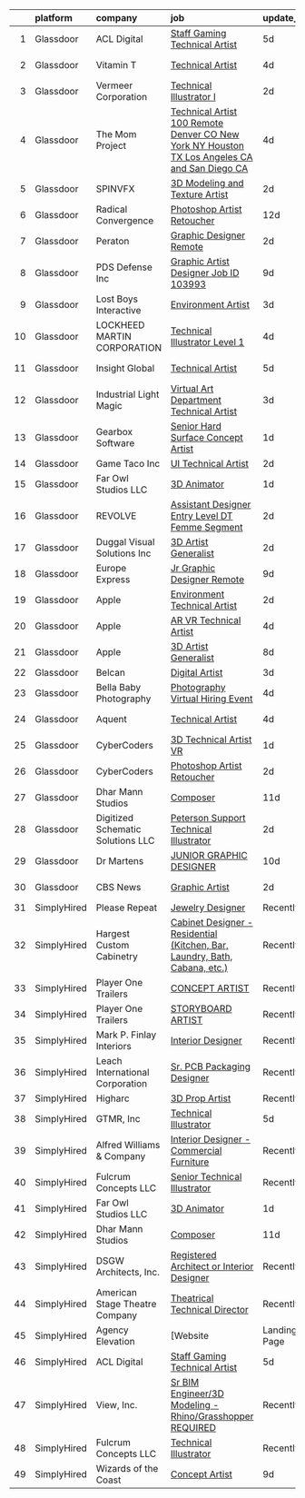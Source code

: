 

|    | platform    | company                           | job                                                                                                                                                                                                                                                                                                                                                                                                                                                                                                                                                                                                                                                                                                                                                                                                                                                                                                                                                                                                                                                                                                                                                                                                                                                                                                                                                                             | update_time   | location              |
|---:|:------------|:----------------------------------|:--------------------------------------------------------------------------------------------------------------------------------------------------------------------------------------------------------------------------------------------------------------------------------------------------------------------------------------------------------------------------------------------------------------------------------------------------------------------------------------------------------------------------------------------------------------------------------------------------------------------------------------------------------------------------------------------------------------------------------------------------------------------------------------------------------------------------------------------------------------------------------------------------------------------------------------------------------------------------------------------------------------------------------------------------------------------------------------------------------------------------------------------------------------------------------------------------------------------------------------------------------------------------------------------------------------------------------------------------------------------------------|:--------------|:----------------------|
|  1 | Glassdoor   | ACL Digital                       | [Staff Gaming Technical Artist](https://www.glassdoor.com/partner/jobListing.htm?pos=130&ao=1136043&s=58&guid=00000181ec07f63d93a600f820a455cd&src=GD_JOB_AD&t=SR&vt=w&ea=1&cs=1_ef43ec33&cb=1657522354124&jobListingId=1007985944453&jrtk=3-0-1g7m0ftj0is19801-1g7m0ftjf284r000-29d800fa47da9fc0-)                                                                                                                                                                                                                                                                                                                                                                                                                                                                                                                                                                                                                                                                                                                                                                                                                                                                                                                                                                                                                                                                             | 5d            | San Diego, CA         |
|  2 | Glassdoor   | Vitamin T                         | [Technical Artist](https://www.glassdoor.com/partner/jobListing.htm?pos=106&ao=1110586&s=58&guid=00000181ec07f63d93a600f820a455cd&src=GD_JOB_AD&t=SR&vt=w&cs=1_8d307fc9&cb=1657522354119&jobListingId=1007988098721&cpc=4B86475FAF393599&jrtk=3-0-1g7m0ftj0is19801-1g7m0ftjf284r000-2b2d0e60afca73cd--6NYlbfkN0DMrcEu7yrtATojKJA7cEzGQ3FdRGWLh0CZQInL4ECGI6k5tN82kdM0cJmh4vC7GgiKy1q_3WkY6rjlaNyM-NFF-LMAwy3JaJF1RGub72pDl2mIPe3VnFjQnN-fePEoO685VwMCQpqIS558ZLLcSJY-3aBIAd5h5SYR4UA-W3wwIdKniMU99wi0XFXXQu0KIT2AWhjmxNLcqEwoakJmr8aeUoDFxBa1IO7R7gbUtdp-TWLhp8NcjxUMYeafTbS5S9hIQol6OU58eaeMp5mRODagHVLPwsg_PG0Lk3Ko6KlqLp73tO6KhTMurb2ANyRiTvuEXHr3P7XXVqZg-0Ik18_QAvuoUlm0gPye9hvIAmmwMhAmX_6kOvrIFysuBIgXsMsvApunstxM-b2WR8CoVXMTraLNaSYqVfex_8tt0M-zahDvvl10nr8BMURL14T8h9EgNaV3WeKDtilsDd-pPdmWyCRzZueCNUQ%3D)                                                                                                                                                                                                                                                                                                                                                                                                                                                                                                                                                            | 4d            | Sunnyvale, CA         |
|  3 | Glassdoor   | Vermeer Corporation               | [Technical Illustrator I](https://www.glassdoor.com/partner/jobListing.htm?pos=124&ao=1136043&s=58&guid=00000181ec07f63d93a600f820a455cd&src=GD_JOB_AD&t=SR&vt=w&cs=1_694001b5&cb=1657522354124&jobListingId=1007993341225&jrtk=3-0-1g7m0ftj0is19801-1g7m0ftjf284r000-4ca5606ade879257-)                                                                                                                                                                                                                                                                                                                                                                                                                                                                                                                                                                                                                                                                                                                                                                                                                                                                                                                                                                                                                                                                                        | 2d            | Pella, IA             |
|  4 | Glassdoor   | The Mom Project                   | [Technical Artist  100 Remote  Denver  CO  New York  NY  Houston  TX  Los Angeles  CA and San Diego  CA  ](https://www.glassdoor.com/partner/jobListing.htm?pos=104&ao=1110586&s=58&guid=00000181ec07f63d93a600f820a455cd&src=GD_JOB_AD&t=SR&vt=w&cs=1_1430a3e8&cb=1657522354118&jobListingId=1007987865556&cpc=5FEB1BEB8E14EF52&jrtk=3-0-1g7m0ftj0is19801-1g7m0ftjf284r000-e8bab89f955ee75d--6NYlbfkN0BDp_epf89aHDQhKpPegNJQ_ldQpEFZQsM9OcONMGxWx6pU56EKHF58QjVdAUvn2gVWpkrLpX7vbcRQkNV9tOkX76t6RLawuP69hVNiPT-5w9MsammGRc9-rbXIBonHvMcDVeg0HnuwN8fSZJKkkYakTZDfzWFGRI2anTVbvUj690w3nKERSW5T3EP1hhQk323HMYDhVxZw41KXG00Km8wxou6yuuNdR0L8KcaFv1Hvdd6SZ2TUJuIGuTog_bOwN9y45pjP54FeZN5anuA8CygnHj7q8-4JzvW3qK5QR_sPkqSOQ6rhXIfQqLGPbMiaHvsC3M0yjysKozhv_-Zi19QwQND6OVbWsP6J-3nV0HEQez_AuUB3XobRVbWudgCgzCsNPi0k23Rezp5r0D0nr6jvJfDgUbj3baeeevt4ZV9sc-ElsGv1sDPeFyA3CVki6rY1bfQ2rsX6bgR8t-E0zL0cdKWCPGIOH7niJwflM3XJpVHmwkeFpNlPAtvpcJzwJ7sSoqsRLsIX8fjFXzeZHqSvwq5oUQ9aL18NCQJTwfUTr1Trah8v7dv2m1qYycsaoLfihGOUV8spRQ%3D%3D)                                                                                                                                                                                                                                                                                                                                                      | 4d            | Remote                |
|  5 | Glassdoor   | SPINVFX                           | [3D Modeling and Texture Artist](https://www.glassdoor.com/partner/jobListing.htm?pos=128&ao=1136043&s=58&guid=00000181ec07f63d93a600f820a455cd&src=GD_JOB_AD&t=SR&vt=w&ea=1&cs=1_1345dd07&cb=1657522354124&jobListingId=1007993475031&jrtk=3-0-1g7m0ftj0is19801-1g7m0ftjf284r000-d020ee4b2e66d2c0-)                                                                                                                                                                                                                                                                                                                                                                                                                                                                                                                                                                                                                                                                                                                                                                                                                                                                                                                                                                                                                                                                            | 2d            | Atlanta, GA           |
|  6 | Glassdoor   | Radical Convergence               | [Photoshop Artist   Retoucher](https://www.glassdoor.com/partner/jobListing.htm?pos=101&ao=1110586&s=58&guid=00000181ec07f63d93a600f820a455cd&src=GD_JOB_AD&t=SR&vt=w&ea=1&cs=1_5204db7d&cb=1657522354119&jobListingId=1007969111736&cpc=01657B10174A43CF&jrtk=3-0-1g7m0ftj0is19801-1g7m0ftjf284r000-d626d6a1b466c92e--6NYlbfkN0BzyIYrTMR_AjNKh_kvAG8N613gtHPANQ3sdLTkrtBd-_ugKl9O3LczorNsLTUdymbtBzgGEaH-akt_RYuWbOKr2zsQWBSjKBLE6ii0Q2ByPYklByKa8d36qhjnBVCLuM_mjH0mcm07T-_E3PKol8r8iQDi44Ue5l_tkkHAx9StmDfAtHpDWXYXY68H3FR4i6JO-gA0OMSw5qfjwQxXyJHhIdVE3SLgC0NSZnk3seBsSJMEsV3FMFn7movU108vfTSNr1Rnvte-B7L4ehI9r-aeKQg70XYbj_vMzJancJGvZGSHeCtQ29C3ZTCiwLrDzAv94qUH8s5NDeGPWfhif2FDhgBuzIecrHlJ15EVF0qaw8MEhcPde4Xy7WInb2Bwiz7IDNmOH5Broid9F_B2BqgcIeATl3RoLL_vRgDflZFTC7gXrjkBL4Yjt2eW4PlQgak8XynGXWucc36OllyBdUsVrIJ_ZQ90gAiRWPEZRvB1cSr-i0vdF3fvrWupbGbExQ20xHbQVDo1gQ%3D%3D)                                                                                                                                                                                                                                                                                                                                                                                                                                                                                             | 12d           | Herndon, VA           |
|  7 | Glassdoor   | Peraton                           | [Graphic Designer   Remote](https://www.glassdoor.com/partner/jobListing.htm?pos=129&ao=1136043&s=58&guid=00000181ec07f63d93a600f820a455cd&src=GD_JOB_AD&t=SR&vt=w&cs=1_0af9597c&cb=1657522354124&jobListingId=1007993449839&jrtk=3-0-1g7m0ftj0is19801-1g7m0ftjf284r000-f8368f47c1899377-)                                                                                                                                                                                                                                                                                                                                                                                                                                                                                                                                                                                                                                                                                                                                                                                                                                                                                                                                                                                                                                                                                      | 2d            | McLean, VA            |
|  8 | Glassdoor   | PDS Defense  Inc                  | [Graphic Artist Designer   Job ID 103993](https://www.glassdoor.com/partner/jobListing.htm?pos=112&ao=1110586&s=58&guid=00000181ec07f63d93a600f820a455cd&src=GD_JOB_AD&t=SR&vt=w&ea=1&cs=1_e2f8cfea&cb=1657522354121&jobListingId=1007977359533&cpc=F4EED0218A761C36&jrtk=3-0-1g7m0ftj0is19801-1g7m0ftjf284r000-2f911ed6f7f9f467--6NYlbfkN0BLQ6hkz6GMEPsiDV6dZwFY4wMBUE_AioakCFmtqBrqGrxCtQ4UOaWb1H3TF5yZ3tg8e-CWsVyqQpsNRFdE5CEXbwF1jjPw5IQIEs4Kp4nXnPCc-Brwe49tDwX4cXe4L-S2p5rWWhK3h24xhI7p1rj4Us2ur5pvROSzwoGh3ie96rOZqwZnphNCZMDYN2iYHTK2rtXYKAHLQw6GcJkXqALkZe2lE8JQoX9F_14VWjyYk16ds3G3I2S8ucIfsC6sT5L4KHAiQfz4rOkJ49EbqP7oxtaWwlG7KZ8_tfNwrcSdqYDYrOV-p7uPAAwan2Mabw7kx3-b4V5ZixBvgmYwBRLQgkCnJKhfB5lObcxYWqEFipXU6hlGezoqRbt8IVciaqQyDHVmtHz-auAT34WDm5yXvfPgMvA-_UbmIvCQluWeHeY-cfU1C15EkWqxpuinHq_vc7MP1XXoaEsPFABX7vIoFaKDIowUSOTB4su1fI_0OpDpUTbbQQ5DpncmpU4tVF_NF2OPGE0-1Q%3D%3D)                                                                                                                                                                                                                                                                                                                                                                                                                                                                                  | 9d            | Owego, NY             |
|  9 | Glassdoor   | Lost Boys Interactive             | [Environment Artist](https://www.glassdoor.com/partner/jobListing.htm?pos=119&ao=1136043&s=58&guid=00000181ec07f63d93a600f820a455cd&src=GD_JOB_AD&t=SR&vt=w&ea=1&cs=1_60d88c34&cb=1657522354122&jobListingId=1007991726167&jrtk=3-0-1g7m0ftj0is19801-1g7m0ftjf284r000-f085be69a40a2da1-)                                                                                                                                                                                                                                                                                                                                                                                                                                                                                                                                                                                                                                                                                                                                                                                                                                                                                                                                                                                                                                                                                        | 3d            | Remote                |
| 10 | Glassdoor   | LOCKHEED MARTIN CORPORATION       | [Technical Illustrator  Level 1 ](https://www.glassdoor.com/partner/jobListing.htm?pos=126&ao=1136043&s=58&guid=00000181ec07f63d93a600f820a455cd&src=GD_JOB_AD&t=SR&vt=w&cs=1_c69fc58b&cb=1657522354124&jobListingId=1007988780027&jrtk=3-0-1g7m0ftj0is19801-1g7m0ftjf284r000-628c7059e8481efe-)                                                                                                                                                                                                                                                                                                                                                                                                                                                                                                                                                                                                                                                                                                                                                                                                                                                                                                                                                                                                                                                                                | 4d            | Fort Worth, TX        |
| 11 | Glassdoor   | Insight Global                    | [Technical Artist](https://www.glassdoor.com/partner/jobListing.htm?pos=113&ao=1110586&s=58&guid=00000181ec07f63d93a600f820a455cd&src=GD_JOB_AD&t=SR&vt=w&cs=1_da9c00b3&cb=1657522354121&jobListingId=1007984955147&cpc=C4A69CCDBB3B9599&jrtk=3-0-1g7m0ftj0is19801-1g7m0ftjf284r000-0d47b5b38d625a0b--6NYlbfkN0BKkHZu3wF05EeDimN_p6sYpKCMArvwa95YdH7UpkaBCqc7l59Erwqc4yQsGO85_EKEn558F98MKpWhF08_qWl2RfFStlXRB4NBi_v0j6fHa48csrpDh3xDnKMb1UIJJEwi2MjWYEsdNJ_1wd0-tb-mjDype4XduaJcWaHu59h_vtMWvEcGKwEKpw1Jp6iix-ZgjsOuSMSNh-M_BvmVGCo_G0EM6P2-yHVkhmAABf__khSsHjx8o44lNfMhJ2rj6a_UXFMd7ENxnIlY-omLlu8eOdwt4xTCFgM9ecDOnfhXhVhJQt4HjBKyL6BaKvFjTQxiOwgK_GMONjqqveNkyWRhxCz4pB4h8aaq6UJY6rsWlcN1A-2UhOLxax_CAf6so7QQAOvW8J_mfZn5rEZFa4M5myHENzitqDKOmXPhWcpfIJo2K18Um2oQZDaskHftzHFzHXNigQifm1n-lQ9ktsS8FIUFd0mf5PEnbVbZcrCMeQ%3D%3D)                                                                                                                                                                                                                                                                                                                                                                                                                                                                                                                                              | 5d            | Menlo Park, CA        |
| 12 | Glassdoor   | Industrial Light   Magic          | [Virtual Art Department Technical Artist](https://www.glassdoor.com/partner/jobListing.htm?pos=118&ao=1136043&s=58&guid=00000181ec07f63d93a600f820a455cd&src=GD_JOB_AD&t=SR&vt=w&cs=1_e588f676&cb=1657522354122&jobListingId=1007989925367&jrtk=3-0-1g7m0ftj0is19801-1g7m0ftjf284r000-535a33fae180d7a9-)                                                                                                                                                                                                                                                                                                                                                                                                                                                                                                                                                                                                                                                                                                                                                                                                                                                                                                                                                                                                                                                                        | 3d            | San Francisco, CA     |
| 13 | Glassdoor   | Gearbox Software                  | [Senior Hard Surface Concept Artist](https://www.glassdoor.com/partner/jobListing.htm?pos=116&ao=1136043&s=58&guid=00000181ec07f63d93a600f820a455cd&src=GD_JOB_AD&t=SR&vt=w&ea=1&cs=1_a308200e&cb=1657522354122&jobListingId=1007994173113&jrtk=3-0-1g7m0ftj0is19801-1g7m0ftjf284r000-23bbf24523861696-)                                                                                                                                                                                                                                                                                                                                                                                                                                                                                                                                                                                                                                                                                                                                                                                                                                                                                                                                                                                                                                                                        | 1d            | Frisco, TX            |
| 14 | Glassdoor   | Game Taco  Inc                    | [UI Technical Artist](https://www.glassdoor.com/partner/jobListing.htm?pos=117&ao=1136043&s=58&guid=00000181ec07f63d93a600f820a455cd&src=GD_JOB_AD&t=SR&vt=w&ea=1&cs=1_af8b9c5b&cb=1657522354122&jobListingId=1007992410119&jrtk=3-0-1g7m0ftj0is19801-1g7m0ftjf284r000-446b49dd564f2642-)                                                                                                                                                                                                                                                                                                                                                                                                                                                                                                                                                                                                                                                                                                                                                                                                                                                                                                                                                                                                                                                                                       | 2d            | Boston, MA            |
| 15 | Glassdoor   | Far Owl Studios LLC               | [3D Animator](https://www.glassdoor.com/partner/jobListing.htm?pos=120&ao=1136043&s=58&guid=00000181ec07f63d93a600f820a455cd&src=GD_JOB_AD&t=SR&vt=w&ea=1&cs=1_1145c49a&cb=1657522354123&jobListingId=1007994326934&jrtk=3-0-1g7m0ftj0is19801-1g7m0ftjf284r000-36be7392c3cbb9df-)                                                                                                                                                                                                                                                                                                                                                                                                                                                                                                                                                                                                                                                                                                                                                                                                                                                                                                                                                                                                                                                                                               | 1d            | Remote                |
| 16 | Glassdoor   | REVOLVE                           | [Assistant Designer  Entry Level  DT Femme Segment ](https://www.glassdoor.com/partner/jobListing.htm?pos=121&ao=1136043&s=58&guid=00000181ec07f63d93a600f820a455cd&src=GD_JOB_AD&t=SR&vt=w&ea=1&cs=1_b3d739a8&cb=1657522354123&jobListingId=1007993924012&jrtk=3-0-1g7m0ftj0is19801-1g7m0ftjf284r000-03329505be47d97b-)                                                                                                                                                                                                                                                                                                                                                                                                                                                                                                                                                                                                                                                                                                                                                                                                                                                                                                                                                                                                                                                        | 2d            | Los Angeles, CA       |
| 17 | Glassdoor   | Duggal Visual Solutions  Inc      | [3D Artist  Generalist ](https://www.glassdoor.com/partner/jobListing.htm?pos=102&ao=1110586&s=58&guid=00000181ec07f63d93a600f820a455cd&src=GD_JOB_AD&t=SR&vt=w&ea=1&cs=1_cdd801e6&cb=1657522354119&jobListingId=1007993253040&cpc=D2F1DE17EE1F43B9&jrtk=3-0-1g7m0ftj0is19801-1g7m0ftjf284r000-f8c5c17823b204e5--6NYlbfkN0AhPjSs2vo7RLee1_xLIpHd_nFD1kHt2eelnwykkGzonkBtTeKLv8Il_cy6fct9mZu76NhqZI8ImsfvoZqh_yIftBXURjgxHID-nQlXGohxsm98MkbgtWzqRqLVNiefnlI6JCFoG2brzQq4dIhSuvOUmVP0Ej1M6SPY5H994CyiQw8KW5ptrDy9nkS6n9r-ReB5VjYxsVebkRxdpeh3fdmbpvDb_uxVAli5rE273WS-1Y5DKtI1nHt-tYbYzHPQoEd5j_nLsmu2iES7gvOOEHeOeHzMJE1_jh3c04leGGqjQGnyEFrYAG9wExt7gQB3CI_eYJpg1j_EspjjqNJTxbi0y-Vsg-wt7wAf0CSt6KktX7Q5q5q5Cto4WQIAZMGXs48Kx4iLElapiaVcDVLhc7yYOCHo7dcWtRiOsSkvozUre4RB6im6PFw8fruMyaTWHTDFraLi5xnbRx3zQgiZXmq1532gFWzN90GMqGLOQaqPs5eq8DDLvKiLvv9ey_xfEGs%3D)                                                                                                                                                                                                                                                                                                                                                                                                                                                                                                                 | 2d            | Remote                |
| 18 | Glassdoor   | Europe Express                    | [Jr Graphic Designer  Remote](https://www.glassdoor.com/partner/jobListing.htm?pos=125&ao=1136043&s=58&guid=00000181ec07f63d93a600f820a455cd&src=GD_JOB_AD&t=SR&vt=w&ea=1&cs=1_fb5b43a0&cb=1657522354124&jobListingId=1007978030363&jrtk=3-0-1g7m0ftj0is19801-1g7m0ftjf284r000-71c0db605f7e66e6-)                                                                                                                                                                                                                                                                                                                                                                                                                                                                                                                                                                                                                                                                                                                                                                                                                                                                                                                                                                                                                                                                               | 9d            | Remote                |
| 19 | Glassdoor   | Apple                             | [Environment Technical Artist](https://www.glassdoor.com/partner/jobListing.htm?pos=103&ao=1110586&s=58&guid=00000181ec07f63d93a600f820a455cd&src=GD_JOB_AD&t=SR&vt=w&cs=1_ac28dbc1&cb=1657522354118&jobListingId=1007993991310&cpc=334ABAF5D42DC775&jrtk=3-0-1g7m0ftj0is19801-1g7m0ftjf284r000-fcf15d6e75ddb4fb--6NYlbfkN0BvKrLyj5gPmtZO9T8euul8TCxuuKNOtzRJOomxnwSEodTz2Bc-sPZl5OJ9R4TJsNcmDZ0l2LB6DrSnwurn1K0vJ4iTjl9QW1JhBWTF0sXP1R9ts6Ae-JoDFyTmVPZfYj5lbR6qxK1JlFKY1Gwlbcyi0vLO8WwnTX4dOHZ3APzh0lFxzJ5V5PDq7Ni94lP35qG9UaPZjc6eHkrbA6P1liW7ipchcIIuUpD6dIDP_4U40kcnjq-th4fy3NtD11Er3ywhz3BCpFj9MF2YcR8XOaMGzTP6JxwJLzpNg7qHczawhCGH2LxshHxtz5bnvDkR6wsdu5UxUGX5PqHGsmC9dDwqQTi16krx8FLpv8JTzKlgn8pd_CIZZ43FEblYiMBarjoXj1eBoWy1_WyZHfgEr4TRlYBPrDU8SyqlCxwm5uLpl-HqqvHNwzadr5-mi81OTeuPXTSMDRufko5QxfC-wZXuIZkyxwGjjuy98pKgDc1h0un6fDi-2pgaeKXxrif5KBgmQyGpMpKVEdzBAk25Rk4wZXcN50r1tnkmcVCXGDHZprwuTRlDM7A-5lF7LlDRt9NtPqEBtrjm02rm1EBrXRs8ko9BAd482GQzJ05WB6UyywsAjRJ_gRRM62oTg4N9WIPij1qDxSXHTUccetRmnY7wa_jzHbnUhZ1SpELuTmosOfk4haBvW8sdRKNTZigeJnh13M3Bv-07qclXzqE-iEUAnqA7HJGdbK-9yb64VM4wPF8GwqNIXeeCcXdx2vWTPjF46T7bxqciUhB3hrfE4OG1SQdenyP6qL5BkpoPRvtQH7ddf7GBPbGhDnfu2C1pgmDFrTtx2r8z7CBbIjL1IlLmEpNbm93odu9MB6U6t2dDzTkaFjAK7CBeARcW-aaG1Lj87Pb198NgmvECXBGt2H9RdCccqbFjzVY44MNTR_eFqVavftsp-4x1wlL_hVL5jHDeuYEttnzr0g%3D%3D)                                  | 2d            | Culver City, CA       |
| 20 | Glassdoor   | Apple                             | [AR VR Technical Artist](https://www.glassdoor.com/partner/jobListing.htm?pos=107&ao=1110586&s=58&guid=00000181ec07f63d93a600f820a455cd&src=GD_JOB_AD&t=SR&vt=w&cs=1_7eda041f&cb=1657522354120&jobListingId=1007988605059&cpc=8795CF9063CD573D&jrtk=3-0-1g7m0ftj0is19801-1g7m0ftjf284r000-9feff9323e344f90--6NYlbfkN0BvKrLyj5gPmtZO9T8euul8TCxuuKNOtzRJOomxnwSEodTz2Bc-sPZlt2Zgji_QUXHm5gyoIT_Mzgf9NN-RocgMMTGC6zbdmofl4nPmT6-6rT4MBHRKw9tcVAKZ7eCk9OJc8ML9i3q-_TKT9QiBsttnhRVBZ_MxB0_scEhOJNNfMiI2Csz_Oo3na7ltVuyeDe1z4RwQ-icsyWb2eqiesqVZ1YZwI1qQksmuEQu7-LqHE8KoPIT_QBomcbjSdsyxoUhvLlQTSQVB7mclrhQFkSGXBvjM02zhE5W0MlvenkmcnVStwtgmVNJzYfI-ty1uyUgzwbqZdcg7NiLC6D3rx_83V9DIt9CqrSmDQHFJQb6r3LzQYIcy4NjhBrAcaGwHc9a9eB3c9w1T7gERNZ9z2YKQxSPrL9hRXmD8TXpIFTFA8itK8QYGLk6pCxcgJT-tuO9v_-HZ3ijyLXqECN90m1z2y-gF6Q5jT8A_yKRQ4SEJ-nAcydjMQszQBFRyI1MRdFblP5lbPgeKHhrsIN41FAI4-cpRaundTURRmuF1tuCibavjBETmfOVE58HBXQmziw9dLyCFjywzjmllyx5MUcMviplgE1UavM_ua1NoBuwws4GV5brtDszLXlGBALCD0JjwvpR6Cg65ZKtsa7J1Oxs5g8fhAXq81k--IY0xCO_Py_4nfscYSHM4i6XjlmK_uaWAmwxfx8U8jYkMGcpd3GjuQFWmGvDJGqamNoS7gMZBxCZvtHoBoer5aBij0vxZ0hz7HICePfIF4LfUHqiYDVgpRSZQkjIew81X0ffbsMBFkOVIfktgKxR_XbveRnCA8a-LDl9noLH1nDyQzOhKijqPIna43I_fYo8O-pwmiR1B2PVxIWwU6PYFVdIRki5LZ6BvInzP9G11joJNZvYg8VN0x2gxmUfhHTOp88wyP-4A618x5H4dzU1UD3xYU_43ikpHQJgNaJRkTg%3D%3D)                                        | 4d            | Cupertino, CA         |
| 21 | Glassdoor   | Apple                             | [3D Artist Generalist](https://www.glassdoor.com/partner/jobListing.htm?pos=109&ao=1110586&s=58&guid=00000181ec07f63d93a600f820a455cd&src=GD_JOB_AD&t=SR&vt=w&cs=1_5cf68aee&cb=1657522354120&jobListingId=1007978835166&cpc=2CAED5C921A5F994&jrtk=3-0-1g7m0ftj0is19801-1g7m0ftjf284r000-dd83f23249e676b9--6NYlbfkN0BvKrLyj5gPmtZO9T8euul8TCxuuKNOtzRJOomxnwSEodTz2Bc-sPZlt2Zgji_QUXFzs3_OXxsWzs7YIt3ioflpzSAAF4rgqonoVe2LKgpjiPjYURdhBb_oyTcdTmpPA12ssH1CfLRJ2WnXk-7NDdzo3WWgza_L42_8hKnl2_nhWBs5YGZdE_jvU1eVerXXp0RjkL1n8K3S4fbgJOcn_UwUsa0ZfL2Mo6Qfi_3jBB35Y-5l7iwxKRfU8Mch9R5CrAaba80HvJN7MUi0f3zZrp3y5pqGx6d9hxDzi8xyRqZQYMW6DeMZfa5S2pIJlLTwII1i3Z3TfuITr3CWqHhEorKWEfXAjzF_JwTeev_MuFRiRCckcrrEosFnJ6LbK2EC4jI0sUpJbqlCaUEFj8SLhSLTjYjQ_DiLV3s5cJJfY-9zgbZqlCA9W7Ko_o06v_X_wSXykf_Ydy2AqPnMaWnLkCho_vGL3juwNwKTDiWZixNxyLgWqAxKFtFMkxhuuXmQYMzJIde2ABrhapkDfDQ-8axYVFbGm46s7Aw16cFbefbGNEBvNb9MV1qChzI6W37kDPdgAWgtRIvuYDXg94r8kv29I3JgIz14nME-NYRdkJYidax_zhJ8t4eP_6wowEC_kFO_9g4p56sczBl8YfLTWo9GmMFzPt1KIfapVCFxurzKqtNhIVJ3qm0-FO0HltjD_skJ96Nmfgm0mJrYJnOZmQCRGpJK93NZTjRcNtT3PYopXgGxl8rAos6WYDZKvVMSOhVeea5cxwvqbENsa80uUPZWn67UGUCHnsGh1PVcjksysu7vJXN0SanwANvvUpyBx4702DC-M6MFuGoPxZ0_KhafGNIDhfFyzFJXRbHaCNNRT4ZxmCf8XDP4CyYlF3clMz2TeLI3fFgwiuhmR-s3J7Uy0jNdd0pDWYdrzZ50Tz0zV-IsvcEL2V0zCEIlXeWwr6E%3D)                                                        | 8d            | Cupertino, CA         |
| 22 | Glassdoor   | Belcan                            | [Digital Artist](https://www.glassdoor.com/partner/jobListing.htm?pos=114&ao=1110586&s=58&guid=00000181ec07f63d93a600f820a455cd&src=GD_JOB_AD&t=SR&vt=w&ea=1&cs=1_64c503e9&cb=1657522354122&jobListingId=1007991346109&cpc=2CAED5C921A5F994&jrtk=3-0-1g7m0ftj0is19801-1g7m0ftjf284r000-ac22876eb5717e2e--6NYlbfkN0DXzDzZ1Oulz9LSjzVbF8otUHEujJfFPwzVdyJWZPnyGI22NnYhDilAQDacru4S89UEpEawjz4B8P0KaO3Kl8xnLvaX5uZ2svd3LZVV5ZPZ4ekZ40MkFNKG9RH43SGyGBucAh03N58HDKI2vG_dpHTctnTmNR9bQgSSk4wm8RIUQpM6DQ_9OtS2m0t3LKDVGVkKfWAvTzoJh4_z77_bzR0SorKC1cMVUsoSGD2rpwvjrhW3XkpTdyDhtViga58wyNyU0nPZJDNTLDJ7I01CzeCyVMIhnJXgL7y8V0m_6RD86y4iYEKhSwUObzpswe53aNI3dXZjE6QVQM4knIr1ka04BanjZBMxjcFKNrpY_Q2HkBnsLAyCzTEOY9oYoR6dnA5MhF4Pe84nUBBsIScRdFOdHAFsNxScjg4SpONkHDa1LYu_G9oBcsHduIbuMlfXlVnyvN_Xuql3f-obClg8abtd-rmT-gECcxucPVtVv_a79iOPuL_s_2QW7XAvLTxrT_dkcRMVDfrLmqf8y8r-ZwZ9nQzoKe8Ch4eXrh4nwcYTekENC_xFt48TXkpkzbCd42XOuYBUOPvdWDgh6Dj7Wbo7euftduXrsl5ggPHkkWB40TWr_tqTDz716x0Mlz2RxQA47YDcuKAie9tkNZe15Vo8Gt6RyRbGLx-d7rsGA-TtH4ZkRO1fm3Hl_3-irGBnYBsBc8VuvlVGH0LaB3cyMSFZHErywUYu4ckffEmfQWXzKJosqJdvNPmu07kmsEQwi5yiXYp7wF3Uc1RLO-Qr8fWNkSsVOVvhdUlyc1anNcbDpA%3D%3D)                                                                                                                                                                                                           | 3d            | Seattle, WA           |
| 23 | Glassdoor   | Bella Baby Photography            | [Photography Virtual Hiring Event](https://www.glassdoor.com/partner/jobListing.htm?pos=108&ao=1110586&s=58&guid=00000181ec07f63d93a600f820a455cd&src=GD_JOB_AD&t=SR&vt=w&cs=1_e59eb85f&cb=1657522354120&jobListingId=1007987974299&cpc=BBD63848FB84346C&jrtk=3-0-1g7m0ftj0is19801-1g7m0ftjf284r000-19237500ae231a09--6NYlbfkN0Btxs39KmTzjw_u_hUXcyTcLpNeUj18C2Nw5A7DCW0FWKwFVAaSG6fOQAi0u8EP_vnGgBqIzyR70UwrT01vQGLMqsjUTfqzYjygaoX1uP6DOVrbvCvSTMwBn2eRwzh64RroZjuZ9LWVHJPG3bIBXcNgo2qIicW-xFL1ujQGXQm50QAR6eFts4N8zdfoNxi1pKh9WkH3ndH7kqrhFHG3c0MzeJfBgSS5kMccrgqEAzVZq0CIoRvJNyPkqwShlSff2-OTAtuTi6FAxtekOdFLdXBMqUvc8wh0oGz-Ebawyp_BIQi10e_g200HosMaFAaDO5OSIgiZpoFk43rTSfUigrJS8PVFiJjrycei0u5BfcslpimIOJIRNYsgb8vJyJrWPAWcndcyBCVTByYjLunZy0If83K0Ui_0vmWYJZB30xPlraxZ5LzadJ5Oxz0HD6173BUZFGImc_fsH9vfGHvfdc5rslCxBwgZf_tvML1kRQaJEsAoT33V6HFfLPuBQ3XCPsmQAUgKoudjFF64f0EkI2li35x3eIgatROohB5Wy9EKQaktZhieA_kjiOqfpLqcmB9LmofebnKuj5KAfSz-Prsuq79cBzIjQkQjKUiSSRM3YRLzpQUrMeFO3jNxqbbiLFV-b8Fi2wgnZayVzFoKQfrhX-DY7gRlZwa74dVqHH4GIvJePJpyafnebGMoCWPtloH8HAA1YEmEjWMfDx8yQFSm0Q4MANP5rmO419IYsI42gA%3D%3D)                                                                                                                                                                                                                                                              | 4d            | Neptune City, NJ      |
| 24 | Glassdoor   | Aquent                            | [Technical Artist](https://www.glassdoor.com/partner/jobListing.htm?pos=105&ao=1110586&s=58&guid=00000181ec07f63d93a600f820a455cd&src=GD_JOB_AD&t=SR&vt=w&cs=1_50763e7a&cb=1657522354119&jobListingId=1007987529256&cpc=C891152315FA1AD8&jrtk=3-0-1g7m0ftj0is19801-1g7m0ftjf284r000-0f80ce9de65ae140--6NYlbfkN0DMrcEu7yrtATojKJA7cEzGQ3FdRGWLh0CZQInL4ECGI9gD0Wolx9R2v-Aex0-GK06FwClXS21Zeo-jUYyPMhNF8AfWcWf9-vdKsC-nJ5kZtI18OgUyh8ClzkWlD743XY0hWpKEYLEV2ixJ6py4X1HGlX7qQYN53uIYP-Rz3KvnmRhdntvkMWNoj3EsSnoV4dlhenmPzJstGw7wmn90OhY8V4v1ZYzHtosjytOYN__KZC61wQjwbQVhXnOkmDefjAOmYjV8nkfa8xKorQtr1Gaz2Acbu24Q9544sgMzhH3usJx_mbRUe2H0Y5uUizoeep599aNCKYJNZTlAOgKgg2MB8J9c3KYzlxKnz-WVNMCYFJ12GVLVWmn93l9oAK-kf8Coe9K0Vktw4wUp07xoiY_0H74dQ3l4bKnxpE1s6Tlr_EKMWo_olLlXSqlCkhM3z5TY7EOhSk0mhg%3D%3D)                                                                                                                                                                                                                                                                                                                                                                                                                                                                                                                                                                              | 4d            | Sunnyvale, CA         |
| 25 | Glassdoor   | CyberCoders                       | [3D Technical Artist  VR ](https://www.glassdoor.com/partner/jobListing.htm?pos=111&ao=1110586&s=58&guid=00000181ec07f63d93a600f820a455cd&src=GD_JOB_AD&t=SR&vt=w&ea=1&cs=1_0a79b4c2&cb=1657522354121&jobListingId=1007994356771&cpc=32EE424DE2B657EB&jrtk=3-0-1g7m0ftj0is19801-1g7m0ftjf284r000-81909a56da560e1a--6NYlbfkN0CpFJQzrgRR8WqXWK1qKKEqALWJw739KlKqr2H-MSI4eoBlI4EFrmor2FYZMP3muM12TYa1eX62swvXEeq4nrrl_O48pUSHCzMWorBrUHdO3dmXeBwNPvP1YCeUluWuCkOJLYQ1GkfuaYcxlurM4I7ZVAHQdtntRuelsu4Ey0_roQmnblgmpEEuIUhIlbUQdCvsRHocMri1HmKrYEuqtsG_fC9onLwa5A6tCi7ouPGqo4eZLYIsyAuJzb9CbZh5wS1zx1Hm_wU1tl0ARMKNTWiZsBhLbLANQ5S2e6utInOCqwLTLXWWxHUfB03wb035jAdKUapst2eyc3YIonkEt_B1zTA6pYLroDu4iKxlKmO3oK9hxz2tF4S536SzH8e9U7Am2pHYyLj-Gl-K5tQZgjMWzhm9R4zOXfTwCFU_HPptgyO0QQW4pmGRoBSI3bGwomGroRO0TQEpYSbYX56qaVBF_C_viYsu2SWl2zhH4rrkZAgmKH_BriBmtA2bLc178ZIFNRLBrZuFuCuqX6qvdF3uZOmlwFmw-0snocuDZjOxze1TtKYvwlx46IZIt6bcZVNzfrhJYRmAgoHrbZ7Vt3nSMxqpOGFHVkANSFfc_Fldj7B-Sh13LNiAY2DdhktUeLlXeP2hvKPFP3aGCqAISc6Kady1haz_4bnJx6_IN1008TH9MuS_YSJbIo8RBWtXsEd4YFMT30rL1i9IDUKNKSpxauvRZk-BjzTM9rBuYNIAYlhnCWi0f72gspcNLAbrlYkyuBeGljZNLA8F30_lR8p6mVkXle2YB7L6C7ffaHgmfp4gx4y1nq40eHIYvoWgOlpFf_RgJPUojZPjt0BaHyzc0HOP5WeHdL9x8KiofoNont5_2Sq8hTq3eFKnwpil4P9rss0AlOzeDCP9T31FqXeDAhT1jDr5IeAtJIc3NdH2UkcXN2_fQGPpg96NBdBbUeNrFZiCbzLcBdW9bm5JLM-TNE55jxX7N_hYvShLg5Lm2Q%3D%3D) | 1d            | Venice, CA            |
| 26 | Glassdoor   | CyberCoders                       | [Photoshop Artist   Retoucher](https://www.glassdoor.com/partner/jobListing.htm?pos=110&ao=1110586&s=58&guid=00000181ec07f63d93a600f820a455cd&src=GD_JOB_AD&t=SR&vt=w&ea=1&cs=1_ca476923&cb=1657522354121&jobListingId=1007992242406&cpc=FA84DF7EA1EC2398&jrtk=3-0-1g7m0ftj0is19801-1g7m0ftjf284r000-23b0c8b7ea3a41ef--6NYlbfkN0CpFJQzrgRR8WqXWK1qKKEqALWJw739KlKqr2H-MSI4eoBlI4EFrmor2FYZMP3muM3Om8NqMvW0irmlJvwm7jEzM6jGysSe5QBAlw4XaPQ6Yhujbmsjzn1mMYG3DG-8CW9rZNtJwiSgMfIr07TUjVGce20m1omxyykzy2cm1v_uYth50p9WhtYwAbRKZoH45zgM4T5x2kYnSMFqL2zsfEPQBDS7EKgu-uq03EoUWVCAv3zXxqRlds13GqixHvpQOZFZXUSFM1wBFFhysK9w64xxml_uNvmFFsYgHWKCnoXOSRWdf7OvzWovbIxk4Fqh1wqZqKIuipXjcLwEMuyTiMgIeG91LoPvX_-zcMv1hG6JXvhdNHf69JNFX39LtTatUpk6Zu-NvOn5cEHlTUbMifjdjzVf8seXtFmjuouyWNb7TQqE9r7HJ5XGVZqtnz07OL2obN_vzsEnaBM-J66SJWHueW8egNC1iLJ5MgBaqYDhoEzsgHvhCtcuSY-vGKPWF1Ov2h_3XCZXQGKuqrhAT0eM3ZmGw4I1OvPFbGE4AvleLY_A-aNpqWBK7vCAUMoPPvZ7pWDlBBQVdSMJAl_hETIpX5ceKlKQ-TBwhsQblummxXM4sY6ZCJ50HyvYklY0LqtZReLM2bV6x7x_64kL6SHthjVaN29_ptJeQWWopvo_ypoSKOxiARnDASdQ9umv6FjsZ3Pxfb5lBQgza8FZWClr-DOdJ761COufCZYw6m3I_tJoCZek9LwV-uNLGE81cCAPbl-8onLs55bzkcfbVa8sD6QOLhMYSVq0iIR3FiTizwkkTHsiVqshbVfWH37grc9ZOdzBkr-sEco-z1ao9_uxUGdKdIFhcG_pN03VYMSeH5hg0uxzFrYL8RKMa5wrtRebaLlWdh26vUJRqW9OJta19Sxwop9BStpOcpQfqHxc_2jIuO2kJdRLH32P5Ud8b4-tMxI8A1ECZaPA13XibO0EvjC5nXuPoSw%3D)           | 2d            | Reston, VA            |
| 27 | Glassdoor   | Dhar Mann Studios                 | [Composer](https://www.glassdoor.com/partner/jobListing.htm?pos=115&ao=1136043&s=58&guid=00000181ec07f63d93a600f820a455cd&src=GD_JOB_AD&t=SR&vt=w&ea=1&cs=1_6c55bda3&cb=1657522354122&jobListingId=1007971869740&jrtk=3-0-1g7m0ftj0is19801-1g7m0ftjf284r000-4e0c58991d619f0e-)                                                                                                                                                                                                                                                                                                                                                                                                                                                                                                                                                                                                                                                                                                                                                                                                                                                                                                                                                                                                                                                                                                  | 11d           | Burbank, CA           |
| 28 | Glassdoor   | Digitized Schematic Solutions LLC | [Peterson Support   Technical Illustrator](https://www.glassdoor.com/partner/jobListing.htm?pos=123&ao=1136043&s=58&guid=00000181ec07f63d93a600f820a455cd&src=GD_JOB_AD&t=SR&vt=w&ea=1&cs=1_18a58b27&cb=1657522354123&jobListingId=1007992449571&jrtk=3-0-1g7m0ftj0is19801-1g7m0ftjf284r000-980a33d24df76a20-)                                                                                                                                                                                                                                                                                                                                                                                                                                                                                                                                                                                                                                                                                                                                                                                                                                                                                                                                                                                                                                                                  | 2d            | Warner Robins, GA     |
| 29 | Glassdoor   | Dr Martens                        | [JUNIOR GRAPHIC DESIGNER](https://www.glassdoor.com/partner/jobListing.htm?pos=122&ao=1136043&s=58&guid=00000181ec07f63d93a600f820a455cd&src=GD_JOB_AD&t=SR&vt=w&cs=1_52dd327d&cb=1657522354123&jobListingId=1007974505142&jrtk=3-0-1g7m0ftj0is19801-1g7m0ftjf284r000-2b004fca8cf1194b-)                                                                                                                                                                                                                                                                                                                                                                                                                                                                                                                                                                                                                                                                                                                                                                                                                                                                                                                                                                                                                                                                                        | 10d           | Remote                |
| 30 | Glassdoor   | CBS News                          | [Graphic Artist](https://www.glassdoor.com/partner/jobListing.htm?pos=127&ao=1136043&s=58&guid=00000181ec07f63d93a600f820a455cd&src=GD_JOB_AD&t=SR&vt=w&cs=1_26784df7&cb=1657522354124&jobListingId=1007993094417&jrtk=3-0-1g7m0ftj0is19801-1g7m0ftjf284r000-cf78543cdbe56645-)                                                                                                                                                                                                                                                                                                                                                                                                                                                                                                                                                                                                                                                                                                                                                                                                                                                                                                                                                                                                                                                                                                 | 2d            | New York, NY          |
| 31 | SimplyHired | Please Repeat                     | [Jewelry Designer](https://www.simplyhired.com/job/eqZCp6OfNkzHjWHDgEBQI63qXFou3CrkdCXbqkZ5LvGMGU5X4HWy4Q?q=technical+artist)                                                                                                                                                                                                                                                                                                                                                                                                                                                                                                                                                                                                                                                                                                                                                                                                                                                                                                                                                                                                                                                                                                                                                                                                                                                   | Recently      | Sunrise, FL           |
| 32 | SimplyHired | Hargest Custom Cabinetry          | [Cabinet Designer - Residential (Kitchen, Bar, Laundry, Bath, Cabana, etc.)](https://www.simplyhired.com/job/eqrMA3UfNogcdBAaE0p_d3QqCc7UzNbwjeG0yjY7lLILwYbdu_9WtA?q=technical+artist)                                                                                                                                                                                                                                                                                                                                                                                                                                                                                                                                                                                                                                                                                                                                                                                                                                                                                                                                                                                                                                                                                                                                                                                         | Recently      | Cumberland County, NJ |
| 33 | SimplyHired | Player One Trailers               | [CONCEPT ARTIST](https://www.simplyhired.com/job/NHSymmraphyw8uHdSkV5Et_VVAdt0q4UIaYh_zD91KukT2nlM8P-Uw?q=technical+artist)                                                                                                                                                                                                                                                                                                                                                                                                                                                                                                                                                                                                                                                                                                                                                                                                                                                                                                                                                                                                                                                                                                                                                                                                                                                     | Recently      | Bellingham, WA        |
| 34 | SimplyHired | Player One Trailers               | [STORYBOARD ARTIST](https://www.simplyhired.com/job/WsM3HESh11erc7gbrwmB9wOuLc4G8EpuzkIDIBZRmQv2tJ5MIdyzZQ?q=technical+artist)                                                                                                                                                                                                                                                                                                                                                                                                                                                                                                                                                                                                                                                                                                                                                                                                                                                                                                                                                                                                                                                                                                                                                                                                                                                  | Recently      | Bellingham, WA        |
| 35 | SimplyHired | Mark P. Finlay Interiors          | [Interior Designer](https://www.simplyhired.com/job/ACgOSNiid54dHRncHMCwghe-aS3BcO9vqWd8eYePE-qHsahtdA-t3g?q=technical+artist)                                                                                                                                                                                                                                                                                                                                                                                                                                                                                                                                                                                                                                                                                                                                                                                                                                                                                                                                                                                                                                                                                                                                                                                                                                                  | Recently      | Southport, CT         |
| 36 | SimplyHired | Leach International Corporation   | [Sr. PCB Packaging Designer](https://www.simplyhired.com/job/CY_L3ifU6jHJIruCEt2By_gDJBLASOEM4rp4V4wOYWCvOYRfJANygg?q=technical+artist)                                                                                                                                                                                                                                                                                                                                                                                                                                                                                                                                                                                                                                                                                                                                                                                                                                                                                                                                                                                                                                                                                                                                                                                                                                         | Recently      | Buena Park, CA        |
| 37 | SimplyHired | Higharc                           | [3D Prop Artist](https://www.simplyhired.com/job/2hWZmhNdJcZ4fP95gMDCgSCok6Ej5-cSQZmp0SVIeGlr0-ONZVaJLg?q=technical+artist)                                                                                                                                                                                                                                                                                                                                                                                                                                                                                                                                                                                                                                                                                                                                                                                                                                                                                                                                                                                                                                                                                                                                                                                                                                                     | Recently      | Remote                |
| 38 | SimplyHired | GTMR, Inc                         | [Technical Illustrator](https://www.simplyhired.com/job/d1Qalu5T7YwndSEHrAW-gI8ZuuSTY00cCxZJsxucLykSOjnarKyydA?q=technical+artist)                                                                                                                                                                                                                                                                                                                                                                                                                                                                                                                                                                                                                                                                                                                                                                                                                                                                                                                                                                                                                                                                                                                                                                                                                                              | 5d            | Hollywood, MD         |
| 39 | SimplyHired | Alfred Williams & Company         | [Interior Designer - Commercial Furniture](https://www.simplyhired.com/job/hCKRF2iusRetU5KFSkdmgQlX7W00Um1nOkkg1ElGV0mKaHyzrtphQQ?q=technical+artist)                                                                                                                                                                                                                                                                                                                                                                                                                                                                                                                                                                                                                                                                                                                                                                                                                                                                                                                                                                                                                                                                                                                                                                                                                           | Recently      | Nashville, TN         |
| 40 | SimplyHired | Fulcrum Concepts LLC              | [Senior Technical Illustrator](https://www.simplyhired.com/job/v8bUlyoi2ZhQSJkUMRtldvLxp74S66dAg_qp3U3CtMOj_7sVdL-CKg?q=technical+artist)                                                                                                                                                                                                                                                                                                                                                                                                                                                                                                                                                                                                                                                                                                                                                                                                                                                                                                                                                                                                                                                                                                                                                                                                                                       | Recently      | Mattaponi, VA         |
| 41 | SimplyHired | Far Owl Studios LLC               | [3D Animator](https://www.simplyhired.com/job/mszBD3kdYVGc-OLKUpRQg9y40u06dqjRvveo5imJ3wAFawNWT49XFg?q=technical+artist)                                                                                                                                                                                                                                                                                                                                                                                                                                                                                                                                                                                                                                                                                                                                                                                                                                                                                                                                                                                                                                                                                                                                                                                                                                                        | 1d            | Remote                |
| 42 | SimplyHired | Dhar Mann Studios                 | [Composer](https://www.simplyhired.com/job/ZB_CaDWShcP3YG5ieYwZ6V9PCkGln389G2Qs6kl93PpbThhAYaRPFQ?q=technical+artist)                                                                                                                                                                                                                                                                                                                                                                                                                                                                                                                                                                                                                                                                                                                                                                                                                                                                                                                                                                                                                                                                                                                                                                                                                                                           | 11d           | Burbank, CA           |
| 43 | SimplyHired | DSGW Architects, Inc.             | [Registered Architect or Interior Designer](https://www.simplyhired.com/job/zhDBR90v1tL0BYtP-qYay76bxoCjnW4YC1NEmtPQvMFPKYcPwL6Hgg?q=technical+artist)                                                                                                                                                                                                                                                                                                                                                                                                                                                                                                                                                                                                                                                                                                                                                                                                                                                                                                                                                                                                                                                                                                                                                                                                                          | Recently      | Minnesota             |
| 44 | SimplyHired | American Stage Theatre Company    | [Theatrical Technical Director](https://www.simplyhired.com/job/2zONV2Ez58OOf4ANBXBafqWCXem7d1n8IpMnfkLli7xthWfXG4XWRw?q=technical+artist)                                                                                                                                                                                                                                                                                                                                                                                                                                                                                                                                                                                                                                                                                                                                                                                                                                                                                                                                                                                                                                                                                                                                                                                                                                      | Recently      | Saint Petersburg, FL  |
| 45 | SimplyHired | Agency Elevation                  | [Website | Landing Page | Funnel Designer | 100% Remote w/ Benefits](https://www.simplyhired.com/job/MpZwz1-hhNCscrNWN2u1EBeefWuYztqucT-xUZ2Jf704nPQpp482XA?q=technical+artist)                                                                                                                                                                                                                                                                                                                                                                                                                                                                                                                                                                                                                                                                                                                                                                                                                                                                                                                                                                                                                                                                                                                                                                                                 | 2d            | Remote                |
| 46 | SimplyHired | ACL Digital                       | [Staff Gaming Technical Artist](https://www.simplyhired.com/job/RBbL5EafpRR7DqoIe6jqMZZJklv4YBR916eck9WUdk3ME-aXYUgDZQ?q=technical+artist)                                                                                                                                                                                                                                                                                                                                                                                                                                                                                                                                                                                                                                                                                                                                                                                                                                                                                                                                                                                                                                                                                                                                                                                                                                      | 5d            | San Diego, CA         |
| 47 | SimplyHired | View, Inc.                        | [Sr BIM Engineer/3D Modeling - Rhino/Grasshopper REQUIRED](https://www.simplyhired.com/job/r-EMDI_VtGPS56wqXDwIvVVf9Wc0_fV24JlkHogXp_SHsFRKSxtw7Q?q=technical+artist)                                                                                                                                                                                                                                                                                                                                                                                                                                                                                                                                                                                                                                                                                                                                                                                                                                                                                                                                                                                                                                                                                                                                                                                                           | Recently      | Milpitas, CA          |
| 48 | SimplyHired | Fulcrum Concepts LLC              | [Technical Illustrator](https://www.simplyhired.com/job/Jnn0SVY54BwcYqOTJV3sv2uZeRG4GT5pWN-nRi73C91Ja1w2c-EaFA?q=technical+artist)                                                                                                                                                                                                                                                                                                                                                                                                                                                                                                                                                                                                                                                                                                                                                                                                                                                                                                                                                                                                                                                                                                                                                                                                                                              | Recently      | Mattaponi, VA         |
| 49 | SimplyHired | Wizards of the Coast              | [Concept Artist](https://www.simplyhired.com/job/SjBy94XLfKSxTwcGCahgwVIgrHuwesBu7OeojswSGXPBUuUrIw-Qug?q=technical+artist)                                                                                                                                                                                                                                                                                                                                                                                                                                                                                                                                                                                                                                                                                                                                                                                                                                                                                                                                                                                                                                                                                                                                                                                                                                                     | 9d            | Bellevue, WA          |
